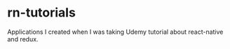 # rn-tutorials
Applications I created when I was taking Udemy tutorial about react-native and redux. 
